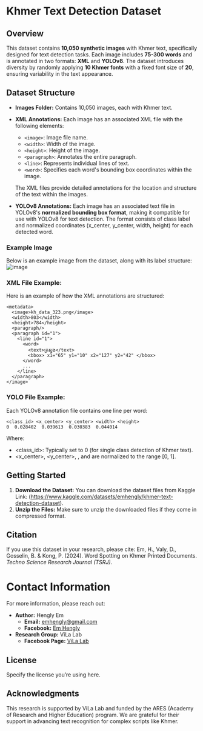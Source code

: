 # Khmer Text Detection Dataset

## Overview
This dataset contains **10,050 synthetic images** with Khmer text, specifically designed for text detection tasks. Each image includes **75-300 words** and is annotated in two formats: **XML** and **YOLOv8**. The dataset introduces diversity by randomly applying **10 Khmer fonts** with a fixed font size of **20**, ensuring variability in the text appearance.

## Dataset Structure
- **Images Folder:** Contains 10,050 images, each with Khmer text.
- **XML Annotations:** Each image has an associated XML file with the following elements:
  - `<image>`: Image file name.
  - `<width>`: Width of the image.
  - `<height>`: Height of the image.
  - `<paragraph>`: Annotates the entire paragraph.
  - `<line>`: Represents individual lines of text.
  - `<word>`: Specifies each word's bounding box coordinates within the image.
  
  The XML files provide detailed annotations for the location and structure of the text within the images.

- **YOLOv8 Annotations:** Each image has an associated text file in YOLOv8's **normalized bounding box format**, making it compatible for use with YOLOv8 for text detection. The format consists of class label and normalized coordinates (x_center, y_center, width, height) for each detected word.

### Example Image
Below is an example image from the dataset, along with its label structure:
![image](https://github.com/user-attachments/assets/65368e22-096f-4c4c-9c2f-d65b02912b9d)


### XML File Example:
Here is an example of how the XML annotations are structured:
```
<metadata>
  <image>kh_data_323.png</image>
  <width>803</width>
  <height>784</height>
  <paragraph/>
  <paragraph id="1">
    <line id="1">
      <word>
        <text>ក្រសួង</text>
        <bbox> x1="65" y1="10" x2="127" y2="42" </bbox>
      </word>
      ...
    </line>
  </paragraph>
</image>
```
### YOLO File Example:
Each YOLOv8 annotation file contains one line per word:
```
<class_id> <x_center> <y_center> <width> <height>
0  0.028402  0.039613  0.030383  0.044014
```
Where:
- <class_id>: Typically set to 0 (for single class detection of Khmer text).
- <x_center>, <y_center>, <width>, and <height> are normalized to the range [0, 1].

## Getting Started
1. **Download the Dataset:** You can download the dataset files from Kaggle Link: (https://www.kaggle.com/datasets/emhengly/khmer-text-detection-dataset).
2. **Unzip the Files:** Make sure to unzip the downloaded files if they come in compressed format.

## Citation
If you use this dataset in your research, please cite:
Em, H., Valy, D., Gosselin, B. & Kong, P. (2024). Word Spotting on Khmer Printed Documents. *Techno Science Research Journal (TSRJ)*.

# Contact Information
For more information, please reach out:

- **Author:** Hengly Em  
  - **Email:** emhengly@gmail.com
  - **Facebook:** [Em Hengly](https://www.facebook.com/people/Em-Hengly/pfbid024e1fPwCY6jZTDE4eXvnt5RHB5zeouHJztGjRPtHDRtbeVX2AxiyXvV7QPvqF2kzjl/)
- **Research Group:** ViLa Lab  
  - **Facebook Page:** [ViLa Lab](https://www.facebook.com/vilalabitc/?_rdr)

## License
Specify the license you’re using here.

## Acknowledgments
This research is supported by ViLa Lab and funded by the ARES (Academy of Research and Higher Education) program. We are grateful for their support in advancing text recognition for complex scripts like Khmer.




